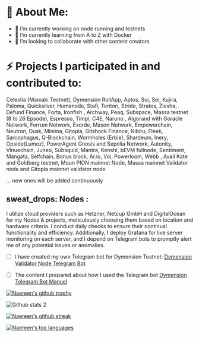 # 💫 About Me:

- 🔭 I’m currently working on node running and testnets
- 🌱 I’m currently learning from A to Z with Docker
- 👯 I’m looking to collaborate with other content creators


# ⚡ Projects I participated in and contributed to:

Celestia (Mamaki Testnet), Dymension RollApp, Aptos, Sui, Sei, Kujira, Paloma, Quicksilver, Humanode, Stafi, Teritori, Stride, Stratos, Ziesha, Defund Finance, Forta, Ironfish , Archway, Peaq, Subspace, Massa testnet (8 to 26 Epsode), Espresso, Timpi, C4E, Naruno , Algorand with Goracle Network, Ferrum Network, Exorde, Mason Network, Empowerchain, Neutron, Dusk, Minima, Gitopia, Gitshock Finance, Nibiru, Fleek, Sarcophagus, Q-Blockchain, Wormholes (Erbie), Shardeum, Inery, Opside(Lumoz), PowerAgent Gnosis and Sepolia Network, Autonity, Vinuechain, Juneo, Subsquid, Mantra, Kenshi, bEVM fullnode, Sentiment, Mangata, Selfchain, Bonus block, Ar.io, Voi, Powerloom, Webb , Avail Kate and Goldberg testnet, Moun PION mainnet Node, Massa mainnet Validator node and Gitopia mainnet validator node

... new ones will be added continuously

## sweat_drops: Nodes :

I utilize cloud providers such as Hetzner, Netcup GmbH and DigitalOcean for my Nodes & projects, meticulously choosing them based on location and hardware criteria. I conduct daily checks to ensure their continual functionality and efficiency. Additionally, I deploy Grafana for live server monitoring on each server, and I depend on Telegram bots to promptly alert me of any potential issues or anomalies.


- [ ] I have created my own Telegram bot for Dymension Testnet: [Dymension Validator Node Telegram Bot](https://t.me/dymensionnodebot)

- [ ] The content I prepared about how I used the Telegram bot [Dymension Telegram Bot Manuel](https://medium.com/@ahmkah/dymension-node-bot-powered-by-upsonic-co-ab5e25958445)



[![Naereen's github trophy](https://github-profile-trophy.vercel.app/?username=ahmkah&row=1)](https://github.com/ryo-ma/github-profile-trophy)


![Github stats 2](https://github-readme-stats.vercel.app/api?username=ahmkah&show_icons=true&theme=radical)

[![Naereen's github streak](https://github-readme-streak-stats.herokuapp.com/?user=ahmkah&theme=blue-green)](https://github.com/DenverCoder1/github-readme-streak-stats)


[![Naereen's top languages](https://github-readme-stats.vercel.app/api/top-langs/?username=ahmkah&theme=blue-green)](https://github.com/anuraghazra/github-readme-stats)
